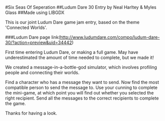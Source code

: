 #Six Seas Of Seperation
##Ludum Dare 30 Entry by Neal Harltey & Myles Glass
##Made using LIBGDX

This is our joint Ludum Dare game jam entry, based on the theme 'Connected Worlds'.

###Ludum Dare page link(http://www.ludumdare.com/compo/ludum-dare-30/?action=preview&uid=34442)

First time entering Ludum Dare, or making a full game. May have underestimated the amount of time needed to complete, but we made it! 

We created a message-in-a-bottle-god simulator, which involves profiling people and connecting their worlds. 

Find a character who has a message they want to send. 
Now find the most compatible person to send the message to. 
Use your cunning to complete the mini-game, at which point you will find out whether you selected the right recipient. 
Send all the messages to the correct recipients to complete the game. 

Thanks for having a look.
